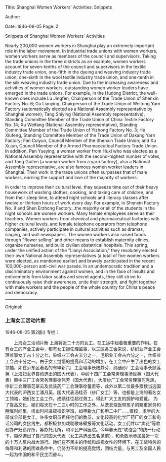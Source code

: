 Title: Shanghai Women Workers' Activities: Snippets

Author:

Date: 1946-08-05
Page: 2

Snippets of Shanghai Women Workers' Activities

Nearly 200,000 women workers in Shanghai play an extremely important role in the labor movement. In industrial trade unions with women workers, women workers serve as members of the council and supervisors. Taking the trade unions in the three districts as an example, women workers account for seven-tenths of the council and supervisors in the textile industry trade union, one-fifth in the dyeing and weaving industry trade union, one-sixth in the wool textile industry trade union, and one-tenth in the silk weaving industry trade union. Due to the increasing awareness and activities of women workers, outstanding women worker leaders have emerged in the trade unions. For example, in the Hudong District, the well-known ones include Lu Jingfen, Chairperson of the Trade Union of Shenxin Factory No. 6; Gu Lianying, Chairperson of the Trade Union of Weitong Yarn Factory (automatically elected as a National Assembly representative by Shanghai women); Tang Shiying (National Assembly representative), Standing Committee Member of the Trade Union of China Textile Factory No. 14; Xu Weifang (National Assembly representative), Standing Committee Member of the Trade Union of Yizhong Factory No. 3; He Xiufeng, Standing Committee Member of the Trade Union of Dakang Yarn Factory; Fan Cuiyun, Council Member of the Shenxin Trade Union; and Xu Xujun, Council Member of the Armed Pharmaceutical Factory Trade Union. In addition, Pan Yueying, a woman worker from Huxi who was elected as a National Assembly representative with the second-highest number of votes, and Tang Guifen (a woman worker from a yarn factory), also a National Assembly representative, are also famous women worker leaders in Shanghai. Their work in the trade unions often surpasses that of male workers, earning the support and love of the majority of workers.

In order to improve their cultural level, they squeeze time out of their heavy housework of washing clothes, cooking, and taking care of children, and from their sleep time, to attend night schools and literacy classes after twelve or thirteen hours of work every day. For example, in Shenxin Factory No. 9 and Shen Erzhong Factory…the majority or all of the students in the night schools are women workers. Many female employees serve as their teachers. Women workers from chemical and pharmaceutical factories with higher cultural levels, and female telephone operators from telephone companies, actively participate in cultural activities such as dramas, singing, and wall newspapers. The women workers also raised funds through "flower selling" and other means to establish maternity clinics, organize nurseries, and build civilian obstetrical hospitals. This spring, under the unified action of the "Lianyi Association," they resolutely elected their own National Assembly representatives (a total of five women workers were elected, as mentioned earlier) and bravely participated in the recent 100,000-person anti-civil war parade. In an undemocratic tradition and a discriminatory environment against women, and in the face of insults and enticements from labor scabs and secret agents, they still strive to continuously raise their awareness, unite their strength, and fight together with male workers and the people of the whole country for China's peace and democracy.



<hr /> 

Original: 


### 上海女工活动片断

1946-08-05
第2版()
专栏：

　　上海女工活动片断
    上海将近二十万的女工，在工运中起着极重要的作用。在有女工的产业工会中，都有女工担任理监事，以三区各工会来说，纺织业产业工会理监事女工占十分之七，染织业工会占五分之一，毛织业工会占六分之一，丝织业工会占十分之一。由于女工觉悟的提高和活动的增加，在工会中产生了出色的女工领袖，如在沪东区著名的有申新六厂工会理事长陆静芬，纬通纱厂工会理事长顾莲英（上海妇女界自动选出的国大代表），中纺十四厂工会常务理事汤世英（国大代表）颐中三厂工会常务理事徐伟芳（国大代表），大康纱厂工会常务理事何秀凤，申新工会理事范翠云及武装药厂工会理事徐蓄君等，此外以第二位最多票数当选国大代表的沪西女工潘月英，国大代表汤桂芬（纱厂女工）等，也都是上海的著名女工领袖，她们在工会工作，成绩往往超过男工，得到广大工友的拥护和爱戴。
    为了提高文化，她们每天在十二三小时的工作之外，从洗衣烧饭带孩子的繁重家务和睡眠时间里，挤出时间进夜校识字班，如申新九厂和申二中厂……夜校，求学的大部或全部是女工。许多女职员担任他们的教员，文化较高的化学厂药厂的女工和电话公司的女接线生，都积极参加戏剧歌咏壁报等文化活动。女工们并以“卖花”等款创办产妇诊疗所，筹办托儿所，和平民产科医院。今年春天在“联谊会”的统一行动下，毅然选出了自己的国大代表（女工共选出五名见前），和勇敢地参加最近一次的十万人反内战大游行。她们在不民主的传统和歧视女性的环境下，在工贼特务的侮辱和利诱的困难条件中，仍努力不断的提高觉悟，团结力量，与男工及全国人民一起为中国的和平民主而奋斗。
